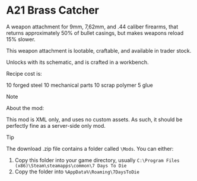 # A21 Brass Catcher
 A weapon attachment for 9mm, 7,62mm, and .44 caliber firearms, that returns approximately 50% of bullet casings, but makes weapons reload 15% slower.

This weapon attachment is lootable, craftable, and available in trader stock.

Unlocks with its schematic, and is crafted in a workbench.

Recipe cost is:

10 forged steel
10 mechanical parts
10 scrap polymer
5 glue

>[!NOTE]
>About the mod:
>
>This mod is XML only, and uses no custom assets. As such, it should be perfectly fine as a server-side only mod.

>[!TIP]
>The download .zip file contains a folder called `\Mods`. You can either:
>1. Copy this folder into your game directory, usually `C:\Program Files (x86)\Steam\steamapps\common\7 Days To Die`
>2. Copy the folder into `%AppData%\Roaming\7DaysToDie`

